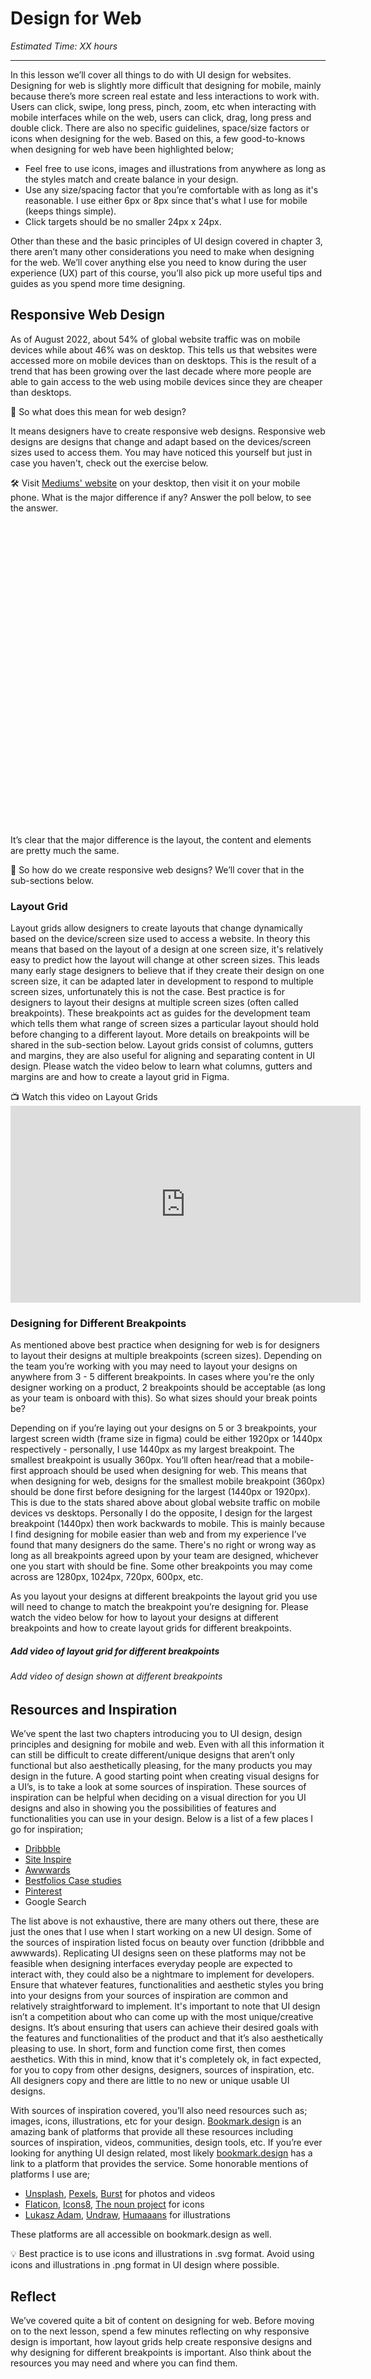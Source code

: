 # Design for Web
*Estimated Time: XX hours*

---

In this lesson we’ll cover all things to do with UI design for websites. Designing for web is slightly more difficult that designing for mobile, mainly because there’s more screen real estate and less interactions to work with. Users can click, swipe, long press, pinch, zoom, etc when interacting with mobile interfaces while on the web, users can click, drag, long press and double click. There are also no specific guidelines, space/size factors or icons when designing for the web. Based on this, a few good-to-knows when designing for web have been highlighted below;

- Feel free to use icons, images and illustrations from anywhere as long as the styles match and create balance in your design. 
- Use any size/spacing factor that you’re comfortable with as long as it's reasonable. I use either 6px or 8px since that's what I use for mobile (keeps things simple). 
- Click targets should be no smaller 24px x 24px.

Other than these and the basic principles of UI design covered in chapter 3, there aren’t many other considerations you need to make when designing for the web. We’ll cover anything else you need to know during the user experience (UX) part of this course, you’ll also pick up more useful tips and guides as you spend more time designing. 


## Responsive Web Design
As of August 2022, about 54% of global website traffic was on mobile devices while about 46% was on desktop. This tells us that websites were accessed more on mobile devices than on desktops. This is the result of a trend that has been growing over the last decade where more people are able to gain access to the web using mobile devices since they are cheaper than desktops. 

<aside>
🤔 So what does this mean for web design?  
</aside>

It means designers have to create responsive web designs. Responsive web designs are designs that change and adapt based on the devices/screen sizes used to access them. You may have noticed this yourself but just in case you haven't, check out the exercise below.


<aside>
 🛠️ Visit <a href="https://medium.com" target="_blank">Mediums' website</a> on your desktop, then visit it on your mobile phone. What is the major difference if any? Answer the poll below, to see the answer. 
  </aside>

<div data-tf-widget="ZW0vLSsO" data-tf-opacity="100" data-tf-iframe-props="title=Responsive Web Design" data-tf-transitive-search-params data-tf-medium="snippet" style="width:100%;height:500px;"></div><script src="//embed.typeform.com/next/embed.js"></script>

It’s clear that the major difference is the layout, the content and elements are pretty much the same.


<aside>
🤔 So how do we create responsive web designs? We’ll cover that in the sub-sections below.
</aside>  


### Layout Grid
Layout grids allow designers to create layouts that change dynamically based on the device/screen size used to access a website. In theory this means that based on the layout of a design at one screen size, it's relatively easy to predict how the layout will change at other screen sizes. This leads many early stage designers to believe that if they create their design on one screen size, it can be adapted later in development to respond to multiple screen sizes, unfortunately this is not the case. Best practice is for designers to layout their designs at multiple screen sizes (often called breakpoints). These breakpoints act as guides for the development team which tells them what range of screen sizes a particular layout should hold before changing to a different layout. More details on breakpoints will be shared in the sub-section below. Layout grids consist of columns, gutters and margins, they are also useful for aligning and separating content in UI design. Please watch the video below to learn what columns, gutters and margins are and how to create a layout grid in Figma. 

<aside>
📺 Watch this video on Layout Grids
</aside>

<iframe width="560" height="315" src="https://www.youtube.com/embed/zd8wrAdURN0" title="YouTube video player" frameborder="0" allow="accelerometer; autoplay; clipboard-write; encrypted-media; gyroscope; picture-in-picture" allowfullscreen></iframe>


### Designing for Different Breakpoints
As mentioned above best practice when designing for web is for designers to layout their designs at multiple breakpoints (screen sizes). Depending on the team you’re working with you may need to layout your designs on anywhere from 3 - 5 different breakpoints. In cases where you're the only designer working on a product, 2 breakpoints should be acceptable (as long as your team is onboard with this). So what sizes should your break points be?

Depending on if you’re laying out your designs on 5 or 3 breakpoints, your largest screen width (frame size in figma) could be either 1920px or 1440px respectively - personally, I use 1440px as my largest breakpoint. The smallest breakpoint is usually 360px. You’ll often hear/read that a mobile-first approach should be used when designing for web. This means that when designing for web, designs for the smallest mobile breakpoint (360px) should be done first before designing for the largest (1440px or 1920px). This is due to the stats shared above about global website traffic on mobile devices vs desktops. Personally I do the opposite, I design for the largest breakpoint (1440px) then work backwards to mobile. This is mainly because I find designing for mobile easier than web and from my experience I’ve found that many designers do the same. There's no right or wrong way as long as all breakpoints agreed upon by your team are designed, whichever one you start with should be fine. Some other breakpoints you may come across are 1280px, 1024px, 720px, 600px, etc. 

As you layout your designs at different breakpoints the layout grid you use will need to change to match the breakpoint you’re designing for. Please watch the video below for how to layout your designs at different breakpoints and how to create layout grids for different breakpoints.


##### Add video of layout grid for different breakpoints 


###### Add video of design shown at different breakpoints


## Resources and Inspiration
We’ve spent the last two chapters introducing you to UI design, design principles and designing for mobile and web. Even with all this information it can still be difficult to create different/unique designs that aren’t only functional but also aesthetically pleasing, for the many products you may design in the future. A good starting point when creating visual designs for a UI’s, is to take a look at some sources of inspiration. These sources of inspiration can be helpful when deciding on a visual direction for you UI designs and also in showing you the possibilities of features and functionalities you can use in your design. Below is a list of a few places I go for inspiration;

- [Dribbble](https://dribbble.com/)
- [Site Inspire](https://www.siteinspire.com/)
- [Awwwards](https://www.awwwards.com/)
- [Bestfolios Case studies](https://www.bestfolios.com/casestudy)
- [Pinterest](https://www.pinterest.com)
- Google Search

The list above is not exhaustive, there are many others out there, these are just the ones that I use when I start working on a new UI design. Some of the sources of inspiration listed focus on beauty over function (dribbble and awwwards). Replicating UI designs seen on these platforms may not be feasible when designing interfaces everyday people are expected to interact with, they could also be a nightmare to implement for developers. Ensure that whatever features, functionalities and aesthetic styles you bring into your designs from your sources of inspiration are common and relatively straightforward to implement. It's important to note that UI design isn’t a competition about who can come up with the most unique/creative designs. It’s about ensuring that users can achieve their desired goals with the features and functionalities of the product and that it’s also aesthetically pleasing to use. In short, form and function come first, then comes aesthetics. With this in mind, know that it's completely ok, in fact expected, for you to copy from other designs, designers, sources of inspiration, etc. All designers copy and there are little to no new or unique usable UI designs.

With sources of inspiration covered, you’ll also need resources such as; images, icons, illustrations, etc for your design. [Bookmark.design](https://www.bookmarks.design/) is an amazing bank of platforms that provide all these resources including sources of inspiration, videos, communities, design tools, etc. If you’re ever looking for anything UI design related, most likely [bookmark.design](https://www.bookmarks.design/) has a link to a platform that provides the service. Some honorable mentions of platforms I use are;

- [Unsplash](https://unsplash.com/), [Pexels](https://www.pexels.com/), [Burst](https://burst.shopify.com/) for photos and videos
- [Flaticon](https://www.flaticon.com/), [Icons8](https://icons8.com/), [The noun project](https://thenounproject.com/) for icons
- [Lukasz Adam](https://lukaszadam.com/illustrations), [Undraw](https://undraw.co/illustrations), [Humaaans](https://www.humaaans.com/) for illustrations

These platforms are all accessible on bookmark.design as well. 

<aside> 💡  Best practice is to use icons and illustrations in .svg format. Avoid using icons and illustrations in .png format in UI design where possible.
  </aside>


## Reflect
We’ve covered quite a bit of content on designing for web. Before moving on to the next lesson, spend a few minutes reflecting on why responsive design is important, how layout grids help create responsive designs and why designing for different breakpoints is important. Also think about the resources you may need and where you can find them. 

